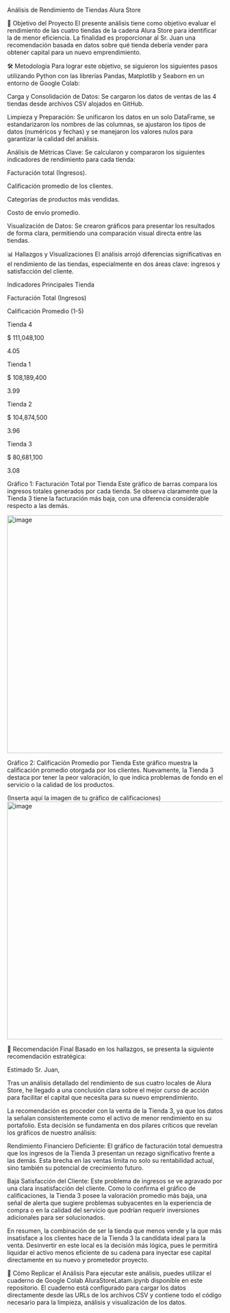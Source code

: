 Análisis de Rendimiento de Tiendas Alura Store

🎯 Objetivo del Proyecto
El presente análisis tiene como objetivo evaluar el rendimiento de las cuatro tiendas de la cadena Alura Store para identificar la de menor eficiencia. La finalidad es proporcionar al Sr. Juan una recomendación basada en datos sobre qué tienda debería vender para obtener capital para un nuevo emprendimiento.

🛠️ Metodología
Para lograr este objetivo, se siguieron los siguientes pasos utilizando Python con las librerías Pandas, Matplotlib y Seaborn en un entorno de Google Colab:

Carga y Consolidación de Datos: Se cargaron los datos de ventas de las 4 tiendas desde archivos CSV alojados en GitHub.

Limpieza y Preparación: Se unificaron los datos en un solo DataFrame, se estandarizaron los nombres de las columnas, se ajustaron los tipos de datos (numéricos y fechas) y se manejaron los valores nulos para garantizar la calidad del análisis.

Análisis de Métricas Clave: Se calcularon y compararon los siguientes indicadores de rendimiento para cada tienda:

Facturación total (Ingresos).

Calificación promedio de los clientes.

Categorías de productos más vendidas.

Costo de envío promedio.

Visualización de Datos: Se crearon gráficos para presentar los resultados de forma clara, permitiendo una comparación visual directa entre las tiendas.

📊 Hallazgos y Visualizaciones
El análisis arrojó diferencias significativas en el rendimiento de las tiendas, especialmente en dos áreas clave: ingresos y satisfacción del cliente.

Indicadores Principales
Tienda

Facturación Total (Ingresos)

Calificación Promedio (1-5)

Tienda 4

$ 111,048,100

4.05

Tienda 1

$ 108,189,400

3.99

Tienda 2

$ 104,874,500

3.96

Tienda 3

$ 80,681,100

3.08

Gráfico 1: Facturación Total por Tienda
Este gráfico de barras compara los ingresos totales generados por cada tienda. Se observa claramente que la Tienda 3 tiene la facturación más baja, con una diferencia considerable respecto a las demás.

<img width="937" height="555" alt="image" src="https://github.com/user-attachments/assets/1179c258-947b-4e6e-a32d-689531ef23c8" />


Gráfico 2: Calificación Promedio por Tienda
Este gráfico muestra la calificación promedio otorgada por los clientes. Nuevamente, la Tienda 3 destaca por tener la peor valoración, lo que indica problemas de fondo en el servicio o la calidad de los productos.

(Inserta aquí la imagen de tu gráfico de calificaciones)
<img width="837" height="555" alt="image" src="https://github.com/user-attachments/assets/8f272d9f-4222-4fbb-911b-3f4e35699da8" />


📜 Recomendación Final
Basado en los hallazgos, se presenta la siguiente recomendación estratégica:

Estimado Sr. Juan,

Tras un análisis detallado del rendimiento de sus cuatro locales de Alura Store, he llegado a una conclusión clara sobre el mejor curso de acción para facilitar el capital que necesita para su nuevo emprendimiento.

La recomendación es proceder con la venta de la Tienda 3, ya que los datos la señalan consistentemente como el activo de menor rendimiento en su portafolio. Esta decisión se fundamenta en dos pilares críticos que revelan los gráficos de nuestro análisis:

Rendimiento Financiero Deficiente: El gráfico de facturación total demuestra que los ingresos de la Tienda 3 presentan un rezago significativo frente a las demás. Esta brecha en las ventas limita no solo su rentabilidad actual, sino también su potencial de crecimiento futuro.

Baja Satisfacción del Cliente: Este problema de ingresos se ve agravado por una clara insatisfacción del cliente. Como lo confirma el gráfico de calificaciones, la Tienda 3 posee la valoración promedio más baja, una señal de alerta que sugiere problemas subyacentes en la experiencia de compra o en la calidad del servicio que podrían requerir inversiones adicionales para ser solucionados.

En resumen, la combinación de ser la tienda que menos vende y la que más insatisface a los clientes hace de la Tienda 3 la candidata ideal para la venta. Desinvertir en este local es la decisión más lógica, pues le permitirá liquidar el activo menos eficiente de su cadena para inyectar ese capital directamente en su nuevo y prometedor proyecto.

🚀 Cómo Replicar el Análisis
Para ejecutar este análisis, puedes utilizar el cuaderno de Google Colab AluraStoreLatam.ipynb disponible en este repositorio. El cuaderno está configurado para cargar los datos directamente desde las URLs de los archivos CSV y contiene todo el código necesario para la limpieza, análisis y visualización de los datos.

